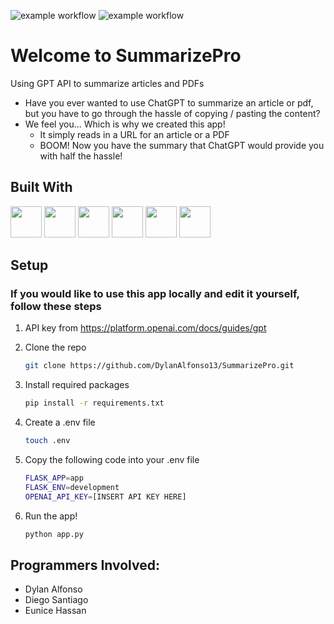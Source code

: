 ![example workflow](https://github.com/DylanAlfonso13/SummarizePro/actions/workflows/styling.yaml/badge.svg)
![example workflow](https://github.com/eunicehassan3/Week2Project/actions/workflows/unittests.yaml/badge.svg)
# Welcome to SummarizePro
Using GPT API to summarize articles and PDFs
* Have you ever wanted to use ChatGPT to summarize an article or pdf, but you have to go through the hassle of copying / pasting the content?
* We feel you... Which is why we created this app! 
    * It simply reads in a URL for an article or a PDF
    * BOOM! Now you have the summary that ChatGPT would provide you with half the hassle!
    
## Built With
<img height="50" src="https://user-images.githubusercontent.com/25181517/183423507-c056a6f9-1ba8-4312-a350-19bcbc5a8697.png">
<img height="50" src="https://user-images.githubusercontent.com/25181517/183423775-2276e25d-d43d-4e58-890b-edbc88e915f7.png">
<img height="50" src="https://user-images.githubusercontent.com/25181517/184117132-9e89a93b-65fb-47c3-91e7-7d0f99e7c066.png">
<img height="50" src="https://user-images.githubusercontent.com/25181517/192158954-f88b5814-d510-4564-b285-dff7d6400dad.png">
<img height="50" src="https://user-images.githubusercontent.com/25181517/183898054-b3d693d4-dafb-4808-a509-bab54cf5de34.png">
<img height="50" src ="https://user-images.githubusercontent.com/25181517/117447155-6a868a00-af3d-11eb-9cfe-245df15c9f3f.png">

## Setup
### If you would like to use this app locally and edit it yourself, follow these steps
1. API key from https://platform.openai.com/docs/guides/gpt
2. Clone the repo
   ```sh
   git clone https://github.com/DylanAlfonso13/SummarizePro.git
   ```
3. Install required packages
   ```sh
   pip install -r requirements.txt
   ```
4. Create a .env file
   ```sh
   touch .env
   ```
5. Copy the following code into your .env file
    ```sh
    FLASK_APP=app
    FLASK_ENV=development
    OPENAI_API_KEY=[INSERT API KEY HERE]
    ```

6. Run the app!
    ```sh
    python app.py
    ```

## Programmers Involved: 
* Dylan Alfonso
* Diego Santiago
* Eunice Hassan 
